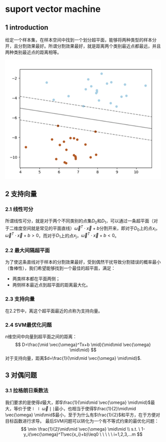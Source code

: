 # suport vector machine
## 1 introduction
给定一个样本集，在样本空间中找到一个划分超平面，能够将两种类型的样本分开，且分割效果最好。所谓分割效果最好，就是距离两个类别最近点都最远，并且两种类别最近点的距离相等。

![avatar](/figure/introduction_of_%20svm.png)

## 2 支持向量
### 2.1 线性可分
所谓线性可分，就是对于两个不同类别的点集$D_0$和$D_1$，可以通过一条超平面（对于二维度空间就是常见的平面直线）$\vec{\omega}^T \cdot \vec{x}+b$分割开来，即对于$D_0$上的点$x_i$，$\vec{\omega}^T \cdot \vec{x}+b>0$，而对于$D_1$上的点$x_j$，$\vec{\omega}^T \cdot \vec{x}+b<0$。
### 2.2 最大间隔超平面
为了使这条直线对于样本的分割效果最好，受到偶然干扰导致分割错误的概率最小（鲁棒性），我们希望能够找到一个最佳的超平面，满足：
- 两类样本都在平面两侧；
- 两侧样本最近点到超平面的距离最大化。
### 2.3 支持向量
在2.2节中，离这个超平面最近的点称为支持向量。
### 2.4 SVM最优化问题
$n$维空间中向量到超平面之间的距离：
$$
D=\frac{\mid \vec{\omega}^Tx+b \mid}{\mid\mid \vec{\omega} \mid\mid}
$$
对于支持向量，距离$d=\frac{1}{\mid\mid \vec{\omega} \mid\mid}$.

## 3 对偶问题
### 3.1 拉格朗日乘数法
我们要求的是使得$d$最大，即$\frac{1}{\mid\mid \vec{\omega} \mid\mid}$最大，等价于使$\mid\mid \vec{\omega} \mid\mid$最小，也相当于使得$\frac{1}{2}\mid\mid \vec{\omega} \mid\mid$最小，至于为什么有$\frac{1}{2}$和平方，在于方便对目标函数进行求导。
最后SVM问题可以转化为一个有不等式约束的最优化问题：
$$
\min \frac{1}{2}\mid\mid \vec{\omega} \mid\mid \\
s.t. \  1-y_i(\vec{\omega}^T\vec{x_i}+b)\leq0 \ \ \ \ \ i=1,2,3,...m
$$